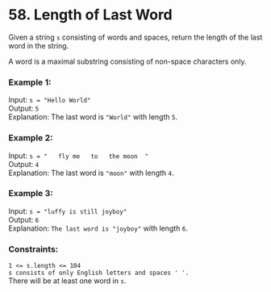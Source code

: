 # 58. Length of Last Word
   
Given a string ```s``` consisting of words and spaces, return the length of the last word in the string.   
   
A word is a maximal substring consisting of non-space characters only.   
   
    
   
### **Example 1:**   
Input: ```s = "Hello World"```   
Output: ```5```   
Explanation: The last word is ```"World"``` with length ```5```.   
   
### **Example 2:**   
Input: ```s = "   fly me   to   the moon  "```   
Output: ```4```   
Explanation: The last word is ```"moon"``` with length ```4```.   
   
### **Example 3:**   
Input: ```s = "luffy is still joyboy"```   
Output: ```6```   
Explanation: ```The last word is "joyboy"``` with length ```6```.   
    
   
### **Constraints:**   
   
```1 <= s.length <= 104```   
```s consists of only English letters and spaces ' '.```   
There will be at least one word in ```s```.   